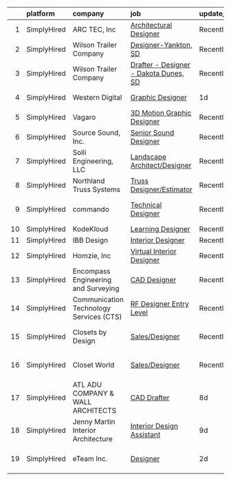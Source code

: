 

|    | platform    | company                                 | job                                                                                                                                           | update_time   | location                  |
|---:|:------------|:----------------------------------------|:----------------------------------------------------------------------------------------------------------------------------------------------|:--------------|:--------------------------|
|  1 | SimplyHired | ARC TEC, Inc                            | [Architectural Designer](https://www.simplyhired.com/job/X4cy5rZ1Vu6UyirbMausYPSQDVhICKs-V9-Gwg2kxKrmpGSIbC3a6g?q=3d+designer)                | Recently      | San Jose, CA              |
|  2 | SimplyHired | Wilson Trailer Company                  | [Designer-Yankton, SD](https://www.simplyhired.com/job/8nzhM58O3RWjWCahkODKWJTuxYv7O5e8Hgs9OqYWhWXmcYeinoLabA?q=3d+designer)                  | Recently      | Yankton, SD               |
|  3 | SimplyHired | Wilson Trailer Company                  | [Drafter - Designer - Dakota Dunes, SD](https://www.simplyhired.com/job/HB_-1N4xC3bKeC4ilyijGRphhSFOqz7SQDTFRn-DRHyuQoL8v1iZEw?q=3d+designer) | Recently      | Dakota Dunes, SD          |
|  4 | SimplyHired | Western Digital                         | [Graphic Designer](https://www.simplyhired.com/job/Aj0dZgDVVZxLuV2y4pr2Hqkv8udi3S7SvFzGvqL0G2x3e7NYrMnjZQ?q=3d+designer)                      | 1d            | San Jose, CA              |
|  5 | SimplyHired | Vagaro                                  | [3D Motion Graphic Designer](https://www.simplyhired.com/job/lDpxYWUia8KN-Ylp8n2jKFL_U21-9wLMtCSlSCFpxYGgjHAcm4S91w?q=3d+designer)            | Recently      | Pleasanton, CA            |
|  6 | SimplyHired | Source Sound, Inc.                      | [Senior Sound Designer](https://www.simplyhired.com/job/mw3datBFZnSnzm3SFniNFlYC60OHbjYX1kgvM61bk-lO-0QBaaabnQ?q=3d+designer)                 | Recently      | Remote                    |
|  7 | SimplyHired | Solli Engineering, LLC                  | [Landscape Architect/Designer](https://www.simplyhired.com/job/YpwcdYRir2sdfCqmlMIf943sR-kD-YztHUniWfpCG1i5YjA94gD_aA?q=3d+designer)          | Recently      | Monroe, CT                |
|  8 | SimplyHired | Northland Truss Systems                 | [Truss Designer/Estimator](https://www.simplyhired.com/job/eXHmyhC_G3bspORl7dy3EtkSUZ5FONRXNF4XLaxs3Zc_8M15KEV9IA?q=3d+designer)              | Recently      | Fargo, ND                 |
|  9 | SimplyHired | commando                                | [Technical Designer](https://www.simplyhired.com/job/51kjM_X2Joa2UeqZYZubaOo3Z4hdTvxhA_jcIgjlcQs1zII5KGddug?q=3d+designer)                    | Recently      | South Burlington, VT      |
| 10 | SimplyHired | KodeKloud                               | [Learning Designer](https://www.simplyhired.com/job/m6Bv8OnWdGDkbgjoLfYT3XepOVbCkK2esXx02DRUi-8do827broPwQ?q=3d+designer)                     | Recently      | Remote                    |
| 11 | SimplyHired | IBB Design                              | [Interior Designer](https://www.simplyhired.com/job/Rdk5lj4vZ0N37avyB77ES0GnmiSA13eEZoH4yuSicvNQMvvSYOBSUA?q=3d+designer)                     | Recently      | Frisco, TX                |
| 12 | SimplyHired | Homzie, Inc                             | [Virtual Interior Designer](https://www.simplyhired.com/job/7PEglJMm2BIPDW3p7bC1eTbnBnq9ZWVZecQaHxU7AN_QC_1Y7WqAPw?q=3d+designer)             | Recently      | Remote                    |
| 13 | SimplyHired | Encompass Engineering and Surveying     | [CAD Designer](https://www.simplyhired.com/job/FctTRIu7wb7zqS9xFGYqybu4FuzH51t7WhRBrfNVjkDJpDCpVKGM3Q?q=3d+designer)                          | Recently      | Cle Elum, WA              |
| 14 | SimplyHired | Communication Technology Services (CTS) | [RF Designer Entry Level](https://www.simplyhired.com/job/--B7ArFUFqSkPDe_Gc1Jq3N6ZBfpdd0tfgdupheGQcVSgZQViXeQyw?q=3d+designer)               | Recently      | Phoenix, AZ               |
| 15 | SimplyHired | Closets by Design                       | [Sales/Designer](https://www.simplyhired.com/job/eiIvYCZDZaPc4z0RqJ0rYVxUWpzC9k65auGuQkezFHqsaX6Ntin4Cw?q=3d+designer)                        | Recently      | San Jose, CA +9 locations |
| 16 | SimplyHired | Closet World                            | [Sales/Designer](https://www.simplyhired.com/job/5d31qJ2dN0duzepNyQYDoJQXEE5WlJ6yO4j_z_YBrQ9HouxAG0bwfw?q=3d+designer)                        | Recently      | Gilroy, CA +5 locations   |
| 17 | SimplyHired | ATL ADU COMPANY & WALL ARCHITECTS       | [CAD Drafter](https://www.simplyhired.com/job/OLxHnYOJeELBi5Ag7bhkYyIFFxjOwLAlnjnHaM79PHlWaBC8ENYSuw?q=3d+designer)                           | 8d            | Remote                    |
| 18 | SimplyHired | Jenny Martin Interior Architecture      | [Interior Design Assistant](https://www.simplyhired.com/job/0MTkTy9HxhoEw5S4T1uWExfd8xDJkAtueoiD6CPOKoYmsFWHPXtQZg?q=3d+designer)             | 9d            | Remote                    |
| 19 | SimplyHired | eTeam Inc.                              | [Designer](https://www.simplyhired.com/job/mItJ4w0njg_eda79U43R9RDFTvEb5xTXmuqCNFowK1GSI_NCvHVFjw?q=3d+designer)                              | 2d            | Cupertino, CA +1 location |